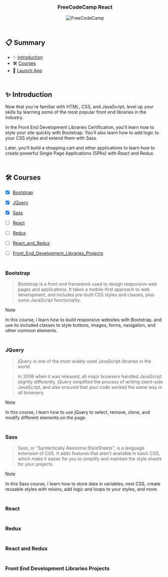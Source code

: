 <div align="center" class="container">
<h3  align="center">FreeCodeCamp React</h3>
<picture>
  <img alt="FreeCodeCamp" src="https://cdn.freecodecamp.org/platform/universal/fcc_primary.svg">
</picture>
</div>

## <br /> 📋 <a name="table">Summary</a>

- ✨ [Introduction](#introduction)
- 🛠 [Courses](#courses)
- 🚀 [Launch App](#launch-app)

## <br /> <a name="introduction">✨ Introduction</a>

Now that you're familiar with HTML, CSS, and JavaScript, level up your skills by learning some of the most popular front end libraries in the industry.

In the Front End Development Libraries Certification, you'll learn how to style your site quickly with Bootstrap. You'll also learn how to add logic to your CSS styles and extend them with Sass.

Later, you'll build a shopping cart and other applications to learn how to create powerful Single Page Applications (SPAs) with React and Redux.

## <br /> <a name="courses">🛠 Courses</a>

- [x] [Bootstrap](#bootstrap)
- [x] [JQuery](#JQuery) 
- [x] [Sass](#Sass) 
- [ ] [React](#React)
- [ ] [Redux](#Redux)
- [ ] [React_and_Redux](#React_and_Redux)
- [ ] [Front_End_Development_Libraries_Projects](#Front_End_Development_Libraries_Projects)


### <br /> <a name="bootstrap">Bootstrap</a>

> Bootstrap is a front end framework used to design responsive web pages and applications. It takes a mobile-first approach to web development, and includes pre-built CSS styles and classes, plus some JavaScript functionality.

> [!NOTE]
> In this course, I learn how to build responsive websites with Bootstrap, and use its included classes to style buttons, images, forms, navigation, and other common elements.

### <br /> <a name="JQuery">JQuery</a>

> jQuery is one of the most widely used JavaScript libraries in the world.

> In 2006 when it was released, all major browsers handled JavaScript slightly differently. jQuery simplified the process of writing client-side JavaScript, and also ensured that your code worked the same way in all browsers.

> [!NOTE]
> In this course, I learn how to use jQuery to select, remove, clone, and modify different elements on the page.

### <br /> <a name="Sass">Sass</a>

> Sass, or "Syntactically Awesome StyleSheets", is a language extension of CSS. It adds features that aren't available in basic CSS, which make it easier for you to simplify and maintain the style sheets for your projects.

> [!NOTE]
> In this Sass course, I learn how to store data in variables, nest CSS, create reusable styles with mixins, add logic and loops to your styles, and more.

### <br /> <a name="React">React</a>

### <br /> <a name="Redux">Redux</a>

### <br /> <a name="React_and_Redux">React and Redux</a>

### <br /> <a name="Front_End_Development_Libraries_Projects">Front End Development Libraries Projects</a>

